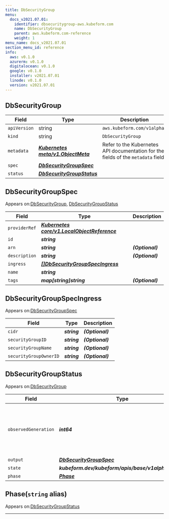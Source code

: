 ```yaml
---
title: DbSecurityGroup
menu:
  docs_v2021.07.01:
    identifier: dbsecuritygroup-aws.kubeform.com
    name: DbSecurityGroup
    parent: aws.kubeform.com-reference
    weight: 1
menu_name: docs_v2021.07.01
section_menu_id: reference
info:
  aws: v0.1.0
  azurerm: v0.1.0
  digitalocean: v0.1.0
  google: v0.1.0
  installer: v2021.07.01
  linode: v0.1.0
  version: v2021.07.01
---
```


## DbSecurityGroup
| Field | Type | Description |
| ------ | ----- | ----------- |
| `apiVersion` | string | `aws.kubeform.com/v1alpha1` |
|    `kind` | string | `DbSecurityGroup` |
| `metadata` | ***[Kubernetes meta/v1.ObjectMeta](https://v1-18.docs.kubernetes.io/docs/reference/generated/kubernetes-api/v1.18/#objectmeta-v1-meta)***|Refer to the Kubernetes API documentation for the fields of the `metadata` field.|
| `spec` | ***[DbSecurityGroupSpec](#dbsecuritygroupspec)***||
| `status` | ***[DbSecurityGroupStatus](#dbsecuritygroupstatus)***||
## DbSecurityGroupSpec

Appears on:[DbSecurityGroup](#dbsecuritygroup), [DbSecurityGroupStatus](#dbsecuritygroupstatus)

| Field | Type | Description |
| ------ | ----- | ----------- |
| `providerRef` | ***[Kubernetes core/v1.LocalObjectReference](https://v1-18.docs.kubernetes.io/docs/reference/generated/kubernetes-api/v1.18/#localobjectreference-v1-core)***||
| `id` | ***string***||
| `arn` | ***string***| ***(Optional)*** |
| `description` | ***string***| ***(Optional)*** |
| `ingress` | ***[[]DbSecurityGroupSpecIngress](#dbsecuritygroupspecingress)***||
| `name` | ***string***||
| `tags` | ***map[string]string***| ***(Optional)*** |
## DbSecurityGroupSpecIngress

Appears on:[DbSecurityGroupSpec](#dbsecuritygroupspec)

| Field | Type | Description |
| ------ | ----- | ----------- |
| `cidr` | ***string***| ***(Optional)*** |
| `securityGroupID` | ***string***| ***(Optional)*** |
| `securityGroupName` | ***string***| ***(Optional)*** |
| `securityGroupOwnerID` | ***string***| ***(Optional)*** |
## DbSecurityGroupStatus

Appears on:[DbSecurityGroup](#dbsecuritygroup)

| Field | Type | Description |
| ------ | ----- | ----------- |
| `observedGeneration` | ***int64***| ***(Optional)*** Resource generation, which is updated on mutation by the API Server.|
| `output` | ***[DbSecurityGroupSpec](#dbsecuritygroupspec)***| ***(Optional)*** |
| `state` | ***kubeform.dev/kubeform/apis/base/v1alpha1.State***| ***(Optional)*** |
| `phase` | ***[Phase](#phase)***| ***(Optional)*** |
## Phase(`string` alias)

Appears on:[DbSecurityGroupStatus](#dbsecuritygroupstatus)

---
